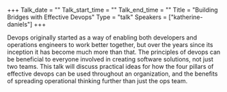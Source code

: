 +++
Talk_date = ""
Talk_start_time = ""
Talk_end_time = ""
Title = "Building Bridges with Effective Devops"
Type = "talk"
Speakers = ["katherine-daniels"]
+++

Devops originally started as a way of enabling both developers and operations engineers to work better together, but over the years since its inception it has become much more than that. The principles of devops can be beneficial to everyone involved in creating software solutions, not just two teams. This talk will discuss practical ideas for how the four pillars of effective devops can be used throughout an organization, and the benefits of spreading operational thinking further than just the ops team.
